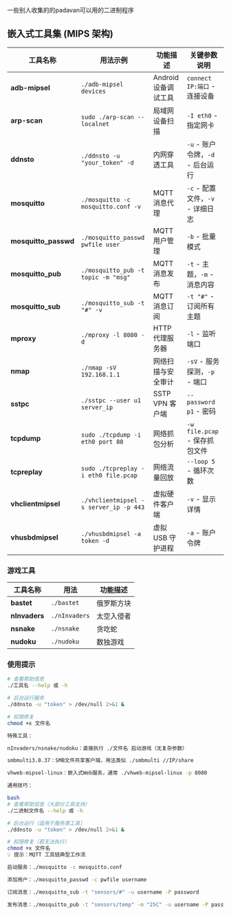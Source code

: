 一些别人收集的的padavan可以用的二进制程序

## 嵌入式工具集 (MIPS 架构)

| 工具名称             | 用法示例                              | 功能描述                     | 关键参数说明                     |
|----------------------|---------------------------------------|------------------------------|----------------------------------|
| **adb-mipsel**       | `./adb-mipsel devices`                | Android 设备调试工具         | `connect IP:端口` - 连接设备     |
| **arp-scan**         | `sudo ./arp-scan --localnet`          | 局域网设备扫描               | `-I eth0` - 指定网卡             |
| **ddnsto**           | `./ddnsto -u "your_token" -d`         | 内网穿透工具                 | `-u` - 账户令牌，`-d` - 后台运行 |
| **mosquitto**        | `./mosquitto -c mosquitto.conf -v`    | MQTT 消息代理                | `-c` - 配置文件，`-v` - 详细日志 |
| **mosquitto_passwd** | `./mosquitto_passwd pwfile user`      | MQTT 用户管理                | `-b` - 批量模式                 |
| **mosquitto_pub**    | `./mosquitto_pub -t topic -m "msg"`   | MQTT 消息发布                | `-t` - 主题，`-m` - 消息内容    |
| **mosquitto_sub**    | `./mosquitto_sub -t "#" -v`           | MQTT 消息订阅                | `-t "#"` - 订阅所有主题         |
| **mproxy**           | `./mproxy -l 8080 -d`                 | HTTP 代理服务器              | `-l` - 监听端口                 |
| **nmap**             | `./nmap -sV 192.168.1.1`              | 网络扫描与安全审计           | `-sV` - 服务探测，`-p` - 端口   |
| **sstpc**            | `./sstpc --user u1 server_ip`         | SSTP VPN 客户端              | `--password p1` - 密码          |
| **tcpdump**          | `sudo ./tcpdump -i eth0 port 80`      | 网络抓包分析                 | `-w file.pcap` - 保存抓包文件   |
| **tcpreplay**        | `sudo ./tcpreplay -i eth0 file.pcap`  | 网络流量回放                 | `--loop 5` - 循环次数           |
| **vhclientmipsel**   | `./vhclientmipsel -s server_ip -p 443`| 虚拟硬件客户端               | `-v` - 显示详情                 |
| **vhusbdmipsel**     | `./vhusbdmipsel -a token -d`          | 虚拟 USB 守护进程            | `-a` - 账户令牌                 |

### 游戏工具
| 工具名称       | 用法         | 功能描述         |
|----------------|--------------|------------------|
| **bastet**     | `./bastet`   | 俄罗斯方块       |
| **nInvaders**  | `./nInvaders`| 太空入侵者       |
| **nsnake**     | `./nsnake`   | 贪吃蛇           |
| **nudoku**     | `./nudoku`   | 数独游戏         |

### 使用提示
```bash
# 查看帮助信息
./工具名 --help 或 -h

# 后台运行服务
./ddnsto -u "token" > /dev/null 2>&1 &

# 权限修复
chmod +x 文件名

特殊工具：

nInvaders/nsnake/nudoku：直接执行 ./文件名 启动游戏（无复杂参数）

smbmulti3.0.37：SMB文件共享客户端，用法类似 ./smbmulti //IP/share

vhweb-mipsel-linux：嵌入式Web服务，通常 ./vhweb-mipsel-linux -p 8080

通用技巧：

bash
# 查看帮助信息（大部分工具支持）
./二进制文件名 --help 或 -h

# 后台运行（适用于服务类工具）
./ddnsto -u "token" > /dev/null 2>&1 &

# 权限修复（若无法执行）
chmod +x 文件名
💡 提示：MQTT 工具链典型工作流

启动服务：./mosquitto -c mosquitto.conf

添加用户：./mosquitto_passwd -c pwfile username

订阅消息：./mosquitto_sub -t "sensors/#" -u username -P password

发布消息：./mosquitto_pub -t "sensors/temp" -m "25C" -u username -P password
